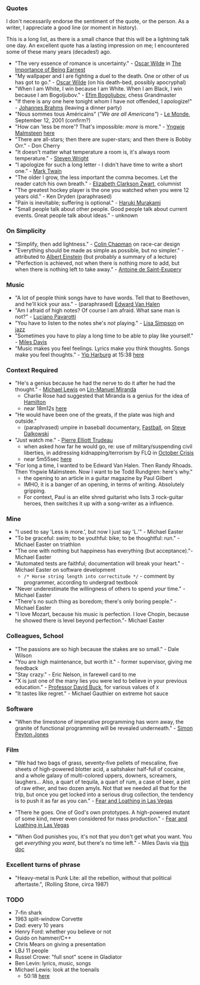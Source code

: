 
### Quotes

I don't necessarily endorse the sentiment of the quote, or the person. As a
writer, I appreciate a good line (or moment in history).

This is a long list, as there is a small chance that this will be a lightning
talk one day. An excellent quote has a lasting impression on me; I encountered
some of these many years (decades!) ago.

* "The very essence of romance is uncertainty." - [Oscar Wilde](https://en.wikipedia.org/wiki/Oscar_Wilde) in [The Importance of Being Earnest](https://en.wikipedia.org/wiki/The_Importance_of_Being_Earnest)
* "My wallpaper and I are fighting a duel to the death. One or other of us has got to go." - [Oscar Wilde](https://en.wikipedia.org/wiki/Oscar_Wilde) (on his death-bed, possibly apocryphal)
* "When I am White, I win because I am White. When I am Black, I win
   because I am Bogoljubov." - [Efim Bogoljubov](https://en.wikipedia.org/wiki/Efim_Bogoljubov), chess Grandmaster 
* "If there is any one here tonight whom I have not offended, I apologize!" - [Johannes Brahms](https://en.wikipedia.org/wiki/Johannes_Brahms) (leaving a dinner party)
* "Nous sommes tous Américains" (*"We are all Americans"*) - [Le Monde](https://en.wikipedia.org/wiki/Le_Monde), September 12, 2001 (confirm?)
* "How can 'less be more'? That's impossible: *more* is more." - [Yngwie Malmsteen](https://en.wikipedia.org/wiki/Yngwie_Malmsteen) [here](https://www.youtube.com/watch?v=QHZ48AE3TOI)
* "There are all-stars; then there are super-stars; and then there is Bobby Orr." - Don Cherry 
* "It doesn't matter what temperature a room is, it's always room temperature." - [Steven Wright](https://en.wikipedia.org/wiki/Steven_Wright)
* “I apologize for such a long letter - I didn't have time to write a short one.” - [Mark Twain](https://en.wikipedia.org/wiki/Mark_Twain)
* "The older I grow, the less important the comma becomes. Let the reader catch his own breath." - [Elizabeth Clarkson Zwart](https://snaccooperative.org/ark:/99166/w6mk7rkn), columnist
* "The greatest hockey player is the one you watched when you were 12 years old." - Ken Dryden (paraphrased)
* "Pain is inevitable; suffering is optional." - [Haruki Murakami](https://en.wikipedia.org/wiki/Haruki_Murakami)
* "Small people talk about other people. Good people talk about current events. Great people talk about ideas." - unknown 

### On Simplicity 

* "Simplify, then add lightness." - [Colin Chapman](https://en.wikipedia.org/wiki/Colin_Chapman) on race-car design
* "Everything should be made as simple as possible, but no simpler." - attributed to [Albert Einstein](https://en.wikipedia.org/wiki/Albert_Einstein) (but probably a summary of a lecture)
* "Perfection is achieved, not when there is nothing more to add, but when there is nothing left to take away." - [Antoine de Saint-Exupery](https://en.wikipedia.org/wiki/Antoine_de_Saint-Exup%C3%A9ry)

### Music

* "A lot of people think songs have to have words. Tell that to Beethoven, and
  he'll kick your ass." - (paraphrased) [Edward Van Halen](https://en.wikipedia.org/wiki/Eddie_Van_Halen)
* "Am I afraid of high notes? Of course I am afraid. What sane man is not?" -
    [Luciano Pavarotti](https://en.wikipedia.org/wiki/Luciano_Pavarotti)
* "You have to listen to the notes she's *not* playing." - [Lisa Simpson](https://en.wikipedia.org/wiki/Lisa_Simpson) on [jazz](https://www.youtube.com/watch?v=BbeilmP2wY8)
* "Sometimes you have to play a long time to be able to play like yourself." - [Miles Davis](https://en.wikipedia.org/wiki/Miles_Davis)
* "Music makes you feel feelings. Lyrics make you think thoughts. Songs make you feel thoughts." - [Yip Harburg](https://en.wikipedia.org/wiki/Yip_Harburg) at 15:38 [here](https://www.youtube.com/watch?v=epqYft12nV4)

### Context Required 

* "He's a genius because he had the nerve to do it after he had the thought." - [Michael Lewis](https://en.wikipedia.org/wiki/Michael_Lewis) on [Lin-Manuel Miranda](https://en.wikipedia.org/wiki/Lin-Manuel_Miranda)
    - Charlie Rose had suggested that Miranda is a genius for the idea of [Hamilton](https://en.wikipedia.org/wiki/Hamilton_(musical))
    - near 18m12s [here](https://charlierose.com/videos/25858)
* "He would have been one of the greats, if the plate was high and outside."
    - (paraphrased) umpire in baseball documentary, [Fastball](https://www.imdb.com/title/tt5434972), on [Steve Dalkowski](https://en.wikipedia.org/wiki/Steve_Dalkowski)
* "Just watch me." - [Pierre Elliott Trudeau](https://en.wikipedia.org/wiki/Pierre_Trudeau) 
    - when asked how far he would go, re: use of military/suspending civil liberties, in addressing kidnapping/terrorism by FLQ in [October Crisis](https://en.wikipedia.org/wiki/October_Crisis)
    - near 5m55sec [here](https://www.youtube.com/watch?v=XfUq9b1XTa0)
* "For long a time, I wanted to be Edward Van Halen. Then Randy Rhoads. Then Yngwie Malmsteen. Now I want to be Todd Rundgren: here's why."
    - the opening to an article in a guitar magazine by Paul Gilbert
    - IMHO, it is a banger of an opening, in terms of writing. Absolutely gripping. 
    - For context, Paul is an elite shred guitarist who lists 3 rock-guitar heroes, then switches it up with a song-writer as a influence.

### Mine

* "I used to say 'Less is more.', but now I just say 'L.'" - Michael Easter
* "To be graceful: swim; to be youthful: bike; to be thoughtful: run." - Michael Easter on triathlon
* "The one with nothing but happiness has everything (but acceptance)."- Michael Easter
* "Automated tests are faithful; documentation will break your heart." - Michael Easter on software development
    - `/* Horse string length into correctitude */` - comment by programmer, according to undergrad textbook
* "Never underestimate the willingness of others to spend *your* time." - Michael Easter
* "There's no such thing as boredom; there's only boring people." - Michael Easter
* "I love Mozart, because his music is perfection. I love Chopin, because he showed there is level beyond perfection."- Michael Easter

### Colleagues, School

* "The passions are so high because the stakes are so small." - Dale Wilson
* "You are high maintenance, but worth it." - former supervisor, giving me feedback
* "Stay crazy." - Eric Nelson, in farewell card to me 
* "X is just one of the many lies you were led to believe in your previous education." - [Professor David Buck](https://islandscholar.ca/people/dbuck), for various values of `X`
* "It tastes like regret." - Michael Gauthier on extreme hot sauce

### Software

* "When the limestone of imperative programming has worn away, the granite of functional programming will be revealed underneath." - [Simon Peyton Jones](https://en.wikipedia.org/wiki/Simon_Peyton_Jones)

### Film

* "We had two bags of grass, seventy-five pellets of mescaline, five sheets of high-powered blotter acid, a saltshaker half-full of cocaine, and a whole galaxy of multi-colored uppers, downers, screamers, laughers... Also, a quart of tequila, a quart of rum, a case of beer, a pint of raw ether, and two dozen amyls. Not that we needed all that for the trip, but once you get locked into a serious drug collection, the tendency is to push it as far as you can." - [Fear and Loathing in Las Vegas](https://en.wikipedia.org/wiki/Fear_and_Loathing_in_Las_Vegas_(film)) 

* "There he goes. One of God's own prototypes. A high-powered mutant of some kind, never even considered for mass production." - [Fear and Loathing in Las Vegas](https://en.wikipedia.org/wiki/Fear_and_Loathing_in_Las_Vegas_(film)) 
* "When God punishes you, it's not that you don't get what you want. You get *everything you want*, but there's no time left." - Miles Davis via [this doc](https://www.netflix.com/ca/title/80227122)

### Excellent turns of phrase

* "Heavy-metal is Punk Lite: all the rebellion, without that political aftertaste.", (Rolling Stone, circa 1987)

### TODO

* 7-fin shark
* 1963 split-window Corvette
* Dad: every 10 years
* Henry Ford: whether you believe or not
* Guido on hammer/C++ 
* Chris Mears on giving a presentation
* LBJ 11 people
* Russel Crowe: "full snot" scene in Gladiator
* Ben Levin: lyrics, music, songs 
* Michael Lewis: look at the toenails
    - 50:18 [here](https://www.youtube.com/watch?v=LVMW__W6ulY)
